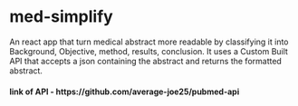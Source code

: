 # med-simplify
<p>An react app that turn medical abstract more readable by classifying it into Background, Objective, method, results, conclusion.
It uses a Custom Built API that accepts a json containing the abstract and returns the formatted abstract.</p>
<h4>link of API - https://github.com/average-joe25/pubmed-api</h4>
